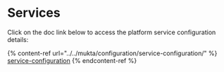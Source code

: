 # Services

Click on the doc link below to access the platform service configuration details:

{% content-ref url="../../mukta/configuration/service-configuration/" %}
[service-configuration](../../mukta/configuration/service-configuration/)
{% endcontent-ref %}
